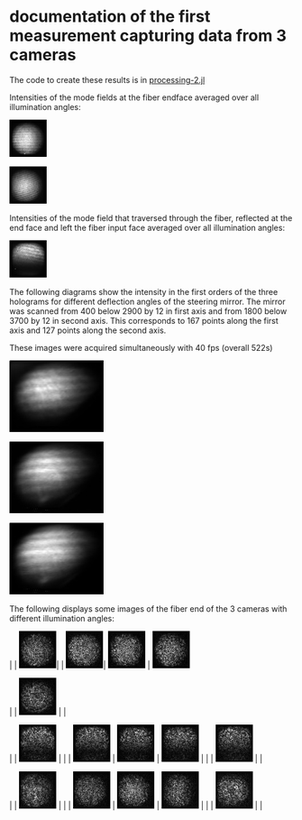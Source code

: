 # documentation of the first measurement capturing data from 3 cameras

The code to create these results is in [processing-2.jl](../processing-2.jl) 

Intensities of the mode fields at the fiber endface averaged over all illumination angles:

![transmission polarization  rotated](/processing/julia/step12_0724/fiber_endface_intens_tran_perp.jpg?raw=true "tran perp")

![transmission polarization parallel](/processing/julia/step12_0724/fiber_endface_intens_tran_para.jpg?raw=true "tran para")

Intensities of the mode field that traversed through the fiber,
reflected at the end face and left the fiber input face averaged over
all illumination angles: 

![reflection polarizationrotated](/processing/julia/step12_0724/fiber_endface_intens_refl_perp.jpg?raw=true "refl perp")

The following diagrams show the intensity in the first orders of the
three holograms for different deflection angles of the steering
mirror. The mirror was scanned from 400 below 2900 by 12 in first axis
and from 1800 below 3700 by 12 in second axis. This corresponds to 167
points along the first axis and 127 points along the second axis.

These images were acquired simultaneously with 40 fps (overall 522s)

![refl_perp](/processing/julia/step12_0724/angular_throughput_refl_perp.jpg?raw=true "refl_perp")

![tran_para](/processing/julia/step12_0724/angular_throughput_tran_para.jpg?raw=true "tran_para")

![tran_perp](/processing/julia/step12_0724/angular_throughput_tran_perp.jpg?raw=true "tran_perp")


The following displays some images of the fiber end of the 3 cameras with different illumination angles:

 | | ![](/processing/julia/step12_0724/fiber_coherent_intens_1-1.jpg?raw=true "")| |
![](/processing/julia/step12_0724/fiber_coherent_intens_2-1.jpg?raw=true "")| ![](/processing/julia/step12_0724/fiber_coherent_intens_3-1.jpg?raw=true "") | ![](/processing/julia/step12_0724/fiber_coherent_intens_4-1.jpg?raw=true "")

 | | ![](/processing/julia/step12_0724/fiber_coherent_intens_5-1.jpg?raw=true "") | |


|  | ![](/processing/julia/step12_0724/fiber_coherent_intens_1-2.jpg?raw=true "") | |
 | ![](/processing/julia/step12_0724/fiber_coherent_intens_2-2.jpg?raw=true "") | ![](/processing/julia/step12_0724/fiber_coherent_intens_3-2.jpg?raw=true "") | ![](/processing/julia/step12_0724/fiber_coherent_intens_4-2.jpg?raw=true "") |
 | | ![](/processing/julia/step12_0724/fiber_coherent_intens_5-2.jpg?raw=true "") | |



| | ![](/processing/julia/step12_0724/fiber_coherent_intens_1-3.jpg?raw=true "") | |
| ![](/processing/julia/step12_0724/fiber_coherent_intens_2-3.jpg?raw=true "") | ![](/processing/julia/step12_0724/fiber_coherent_intens_3-3.jpg?raw=true "") | ![](/processing/julia/step12_0724/fiber_coherent_intens_4-3.jpg?raw=true "") |
| | ![](/processing/julia/step12_0724/fiber_coherent_intens_5-3.jpg?raw=true "") | |


